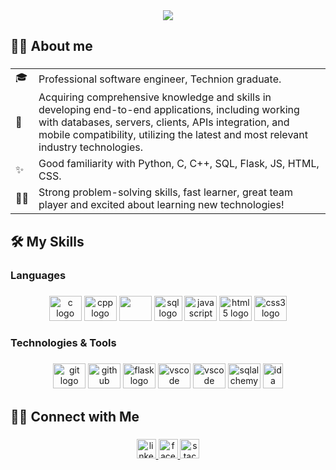 <div align="center">
  <img src="https://www.linkpicture.com/q/bg_49.png"  />
</div>

###

<h2 align="left">💁‍♂️ About me</h2>

###

<table>
  <tr>
    <td>🎓</td>
    <td>Professional software engineer, Technion graduate.</td>
  </tr>
  <tr>
    <td>🔎</td>
    <td>Acquiring comprehensive knowledge and skills in developing end-to-end applications, including working with databases, servers, clients, APIs integration, and mobile compatibility, utilizing the latest and most relevant industry technologies.</td>
  </tr>
  <tr>
    <td>✨</td>
    <td>Good familiarity with Python, C, C++, SQL, Flask, JS, HTML, CSS.</td>
  </tr>
  <tr>
    <td>💪🏼</td>
    <td>Strong problem-solving skills, fast learner, great team player and excited about learning new technologies!</td>
  </tr>
</table>

###

<h2 align="left">🛠️ My Skills</h2>

###

<h3 align="left">Languages</h3>

###

<div align="center">
  <img src="https://cdn.jsdelivr.net/gh/devicons/devicon/icons/c/c-original.svg" height="40" width="52" alt="c logo"  />
  <img src="https://cdn.jsdelivr.net/gh/devicons/devicon/icons/cplusplus/cplusplus-original.svg" height="40" width="52" alt="cpp logo"  />
  <img src="https://cdn.jsdelivr.net/gh/devicons/devicon/icons/python/python-original-wordmark.svg" height="40" width="52" />
  <img src="https://cdn-icons-png.flaticon.com/512/4299/4299956.png" height="40" width="45" alt="sql logo"  />
  <img src="https://cdn.jsdelivr.net/gh/devicons/devicon/icons/javascript/javascript-original.svg" height="40" width="52" alt="javascript logo"  />
  <img src="https://cdn.jsdelivr.net/gh/devicons/devicon/icons/html5/html5-original-wordmark.svg" height="40" width="52" alt="html5 logo"  />
  <img src="https://cdn.jsdelivr.net/gh/devicons/devicon/icons/css3/css3-original-wordmark.svg" height="40" width="52" alt="css3 logo"  />
</div>

###

<h3 align="left">Technologies & Tools</h3>

###

<div align="center">
  <img src="https://cdn.jsdelivr.net/gh/devicons/devicon/icons/git/git-original-wordmark.svg" height="40" width="52" alt="git logo"  />
  <img src="https://cdn.jsdelivr.net/gh/devicons/devicon/icons/github/github-original-wordmark.svg" height="40" width="52" alt="github logo"  />
  <img src="https://cdn.jsdelivr.net/gh/devicons/devicon/icons/flask/flask-original-wordmark.svg" height="40" width="52" alt="flask logo"  />
  <img src="https://cdn.jsdelivr.net/gh/devicons/devicon/icons/vscode/vscode-original-wordmark.svg" height="40" width="52" alt="vscode logo"  />
  <img src="https://cdn.jsdelivr.net/gh/devicons/devicon/icons/pycharm/pycharm-original-wordmark.svg" height="40" width="52" alt="vscode logo"  />
  <img src="https://cdn.jsdelivr.net/gh/devicons/devicon/icons/sqlalchemy/sqlalchemy-original-wordmark.svg" height="40" width="52" alt="sqlalchemy logo" />
  <img src="https://static.wixstatic.com/media/6a4a49_76094687779646fcb48f8863e9119f47~mv2.png/v1/fit/w_170%2Ch_209%2Cal_c,enc_auto/file.png" height="40" width="32" alt="ida logo" />
</div>

###

<h2 align="left">🤝🏻  Connect with Me</h2>

###

<div align="center">
  <a href="https://www.linkedin.com/in/liorbar03/" target="_blank">
    <img src="https://img.shields.io/static/v1?message=LinkedIn&logo=linkedin&label=&color=0077B5&logoColor=white&labelColor=&style=flat" height="31" alt="linkedin logo"  />
  </a>
  <a href="https://www.facebook.com/lior.bar.7140" target="_blank">
    <img src="https://img.shields.io/static/v1?message=Facebook&logo=facebook&label=&color=1877F2&logoColor=white&labelColor=&style=flat" height="31" alt="facebook logo"  />
  </a>
  <a href="https://stackoverflow.com/users/5086151/lior-bar" target="_blank">
    <img src="https://img.shields.io/static/v1?message=Stackoverflow&logo=stackoverflow&label=&color=FE7A16&logoColor=white&labelColor=&style=flat" height="31" alt="stackoverflow logo"  />
  </a>
</div>

###

